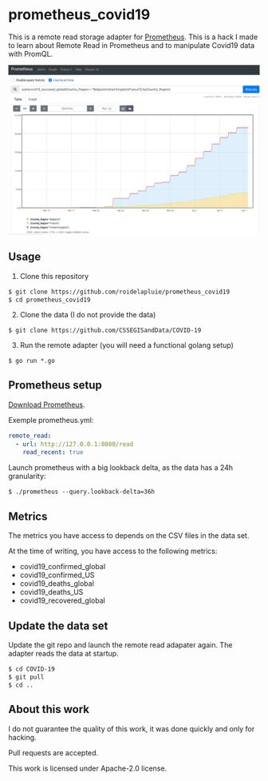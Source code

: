 # prometheus_covid19

This is a remote read storage adapter for [Prometheus](https://prometheus.io).
This is a hack I made to learn about Remote Read in Prometheus and to manipulate
Covid19 data with PromQL.

![screenshot](screenshot.png)

## Usage

1. Clone this repository

```shell
$ git clone https://github.com/roidelapluie/prometheus_covid19
$ cd prometheus_covid19
```

2. Clone the data (I do not provide the data)

```shell
$ git clone https://github.com/CSSEGISandData/COVID-19
```

3. Run the remote adapter (you will need a functional golang setup)

```shell
$ go run *.go
```

## Prometheus setup

[Download Prometheus](https://prometheus.io/download/).

Exemple prometheus.yml:

```yaml
remote_read:
  - url: http://127.0.0.1:8080/read
    read_recent: true
```

Launch prometheus with a big lookback delta, as the data has a 24h granularity:

```shell
$ ./prometheus --query.lookback-delta=36h
```


## Metrics

The metrics you have access to depends on the CSV files in the data set.

At the time of writing, you have access to the following metrics:

- covid19_confirmed_global
- covid19_confirmed_US
- covid19_deaths_global
- covid19_deaths_US
- covid19_recovered_global

## Update the data set

Update the git repo and launch the remote read adapater again. The adapter reads
the data at startup.

```shell
$ cd COVID-19
$ git pull
$ cd ..
```

## About this work

I do not guarantee the quality of this work, it was done quickly and only for
hacking.

Pull requests are accepted.

This work is licensed under Apache-2.0 license.

